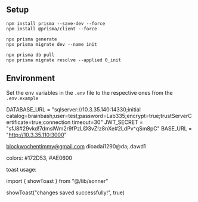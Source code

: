 ## Setup

```shell
npm install prisma --save-dev --force
npm install @prisma/client --force

npx prisma generate
npx prisma migrate dev --name init

npx prisma db pull
npx prisma migrate resolve --applied 0_init
```

## Environment

Set the env variables in the `.env` file to the respective ones from the `.env.example`

DATABASE_URL = "sqlserver://10.3.35.140:14330;initial catalog=brainbash;user=test;password=Lab335;encrypt=true;trustServerCertificate=true;connection timeout=30"
JWT_SECRET = "sfJ8#29vkd!7dmslWm2r9fPzL@3vZ!z8nXe#2LdPv^qSm8pC"
BASE_URL = "http://10.3.35.110:3000"


blockwochentimmy@gmail.com
dioadai1290@da;.dawd1

colors:
#172D53, #AE0600

toast usage: 

import { showToast } from "@/lib/sonner"

showToast("changes saved successfully!", true)
